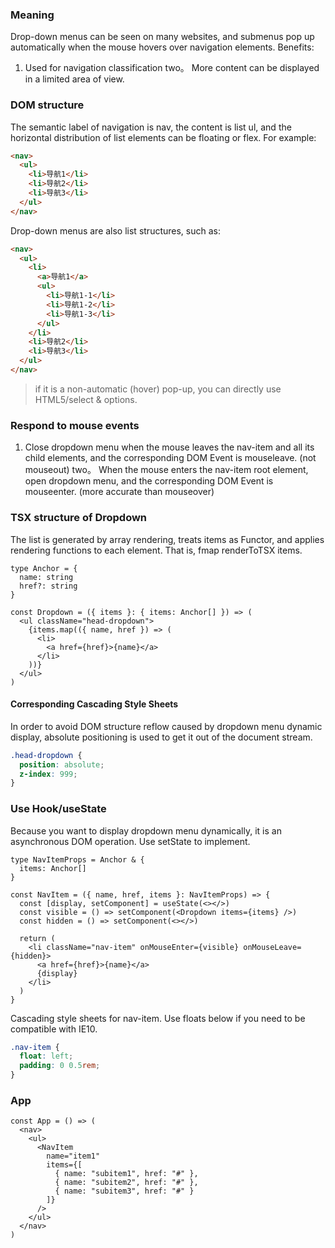 ### Meaning
Drop-down menus can be seen on many websites, and submenus pop up automatically when the mouse hovers over navigation elements.
Benefits:
1. Used for navigation classification
two。 More content can be displayed in a limited area of view.
### DOM structure
The semantic label of navigation is nav, the content is list ul, and the horizontal distribution of list elements can be floating or flex.
For example:
```html
<nav>
  <ul>
    <li>导航1</li>
    <li>导航2</li>
    <li>导航3</li>
  </ul>
</nav>
```
Drop-down menus are also list structures, such as:
```html
<nav>
  <ul>
    <li>
      <a>导航1</a>
      <ul>
        <li>导航1-1</li>
        <li>导航1-2</li>
        <li>导航1-3</li>
      </ul>
    </li>
    <li>导航2</li>
    <li>导航3</li>
  </ul>
</nav>
```
> if it is a non-automatic (hover) pop-up, you can directly use HTML5/select & options.
### Respond to mouse events
1. Close dropdown menu when the mouse leaves the nav-item and all its child elements, and the corresponding DOM Event is mouseleave. (not mouseout)
two。 When the mouse enters the nav-item root element, open dropdown menu, and the corresponding DOM Event is mouseenter. (more accurate than mouseover)
### TSX structure of Dropdown
The list is generated by array rendering, treats items as Functor, and applies rendering functions to each element. That is, fmap renderToTSX items.
```tsx
type Anchor = {
  name: string
  href?: string
}

const Dropdown = ({ items }: { items: Anchor[] }) => (
  <ul className="head-dropdown">
    {items.map(({ name, href }) => (
      <li>
        <a href={href}>{name}</a>
      </li>
    ))}
  </ul>
)
```
#### Corresponding Cascading Style Sheets
In order to avoid DOM structure reflow caused by dropdown menu dynamic display, absolute positioning is used to get it out of the document stream.
```css
.head-dropdown {
  position: absolute;
  z-index: 999;
}
```
### Use Hook/useState
Because you want to display dropdown menu dynamically, it is an asynchronous DOM operation. Use setState to implement.
```tsx
type NavItemProps = Anchor & {
  items: Anchor[]
}

const NavItem = ({ name, href, items }: NavItemProps) => {
  const [display, setComponent] = useState(<></>)
  const visible = () => setComponent(<Dropdown items={items} />)
  const hidden = () => setComponent(<></>)

  return (
    <li className="nav-item" onMouseEnter={visible} onMouseLeave={hidden}>
      <a href={href}>{name}</a>
      {display}
    </li>
  )
}
```
Cascading style sheets for nav-item. Use floats below if you need to be compatible with IE10.
```css
.nav-item {
  float: left;
  padding: 0 0.5rem;
}
```
### App
```tsx
const App = () => (
  <nav>
    <ul>
      <NavItem
        name="item1"
        items={[
          { name: "subitem1", href: "#" },
          { name: "subitem2", href: "#" },
          { name: "subitem3", href: "#" }
        ]}
      />
    </ul>
  </nav>
)
```